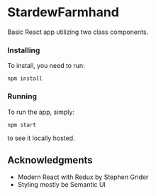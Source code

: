 # StardewFarmhand
Basic React app utilizing two class components. 

### Installing

To install, you need to run:

```
npm install
```
### Running

To run the app, simply:

```
npm start
```
to see it locally hosted.


## Acknowledgments

* Modern React with Redux by Stephen Grider
* Styling mostly be Semantic UI

